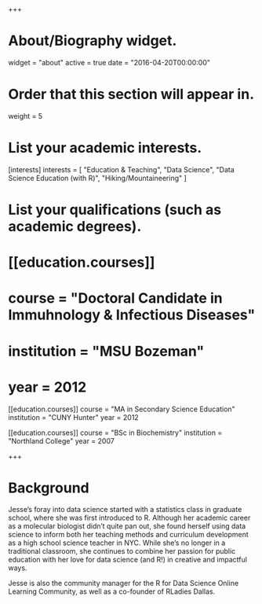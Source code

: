 +++
# About/Biography widget.
widget = "about"
active = true
date = "2016-04-20T00:00:00"

# Order that this section will appear in.
weight = 5

# List your academic interests.
[interests]
  interests = [
    "Education & Teaching",
    "Data Science",
    "Data Science Education (with R)",
    "Hiking/Mountaineering"
  ]

# List your qualifications (such as academic degrees).
# [[education.courses]]
#   course = "Doctoral Candidate in Immuhnology & Infectious Diseases"
#   institution = "MSU Bozeman"
#   year = 2012

[[education.courses]]
  course = "MA in Secondary Science Education"
  institution = "CUNY Hunter"
  year = 2012

[[education.courses]]
  course = "BSc in Biochemistry"
  institution = "Northland College"
  year = 2007
 
+++

# Background

Jesse’s foray into data science started with a statistics class in graduate school, where she was first introduced to R. Although her academic career as a molecular biologist didn’t quite pan out, she found herself using data science to inform both her teaching methods and curriculum development as a high school science teacher in NYC. While she’s no longer in a traditional classroom, she continues to combine her passion for public education with her love for data science (and R!) in creative and impactful ways.

Jesse is also the community manager for the R for Data Science Online Learning Community, as well as a co-founder of RLadies Dallas.
